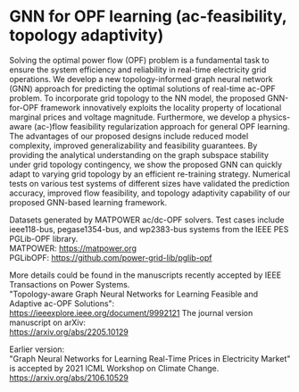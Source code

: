 # GNN for OPF learning (ac-feasibility, topology adaptivity)

Solving the optimal power flow (OPF) problem is a fundamental task to ensure the system efficiency and reliability in real-time electricity grid operations. We develop a new topology-informed graph neural network (GNN) approach for predicting the optimal solutions of real-time ac-OPF problem. To incorporate grid topology to the NN model, the proposed GNN-for-OPF framework innovatively exploits the locality property of locational marginal prices and voltage magnitude. Furthermore, we develop a physics-aware (ac-)flow feasibility regularization approach for general OPF learning. The advantages of our proposed designs include reduced model complexity, improved generalizability and feasibility guarantees. By providing the analytical understanding on the graph subspace stability under grid topology contingency, we show the proposed GNN can quickly adapt to varying grid topology by an efficient re-training strategy. Numerical tests on various test systems of different sizes have validated the prediction accuracy, improved flow feasibility, and topology adaptivity capability of our proposed GNN-based learning framework.

Datasets generated by MATPOWER ac/dc-OPF solvers. Test cases include ieee118-bus, pegase1354-bus, and wp2383-bus systems from the IEEE PES PGLib-OPF library. \
MATPOWER: https://matpower.org \
PGLibOPF: https://github.com/power-grid-lib/pglib-opf

More details could be found in the manuscripts recently accepted by IEEE Transactions on Power Systems.\
"Topology-aware Graph Neural Networks for Learning Feasible and Adaptive ac-OPF Solutions":\
https://ieeexplore.ieee.org/document/9992121
The journal version manuscript on arXiv:\
https://arxiv.org/abs/2205.10129

Earlier version:\
"Graph Neural Networks for Learning Real-Time Prices in Electricity Market" is accepted by 2021 ICML Workshop on Climate Change. \
https://arxiv.org/abs/2106.10529


